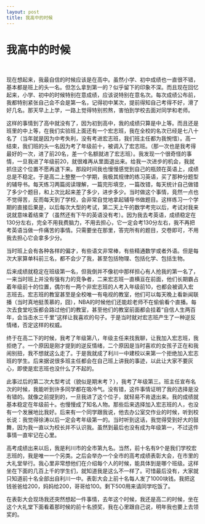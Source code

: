 ```yaml
---
layout: post
title: 我高中的时候 
---
```


我高中的时候
========
</br>

现在想起来，我最自信的时候应该是在高中。虽然小学、初中成绩也一直很不错，基本都是班上的头一名。但怎么拿到第一的？似乎留下的印象不深。而且现在回忆起来，小学、初中的时候特别在意成绩，应该说特别在意名次。每次成绩公布前，我都特别紧张自己会不会是第一名，记得初中某次，提前得知自己考得不好，滑了好几名。那天早上上学，一路上觉得特别煎熬，害怕到学校去面对同学和老师。

这样的事情到了高中就没有了，因为初到高中，我的成绩只算是中上等。而且还是班里的中上等，在我们实验班上面还有一个宏志班，我在全校的名次已经是七八十名了（当年就是因为中考失利，没有考进宏志班，我们班主任都为我惋惜）。高一结束，我们班的头一名因为考了年级前十，被调入了宏志班。（那一次也是我考得最好的一次，进了前20名，差一个名额就进了宏志班）。我发现一个很奇怪的事情，一旦我进了年级前20，就很难再从里面退出来。给我一次进步的机会，我就抓住这个位置不愿再退下来。那段时间我也慢慢感觉到自己的瓶颈在英语上，成绩总是不稳定。于是高二上整整一个学期，我极其规律的练习英语，买了那种分题型的辅导书。每天练习两篇阅读理解，一篇完形填空，一篇改错，每天统计自己做错了多少个题目，和上次比起来差了多少，进步多少。当时做这个事情，竟然一点也不觉得苦，反而每天到了学校，会非常自觉地拿起辅导书做题目。这样练习一个学期的直接后果是，以后每次大型的考试，第二天上午的数学考完以后，考试对我来说就意味着结束了（虽然还有下午的英语没有考）。因为我去考英语，成绩稳定在130分左右，完全不用我费脑力，不用去担心，它一定会考130分左右，我不再把考英语当做一件痛苦的事情。只需要坐在那里，答完所有的题目，交卷即可，不用我去担心它会拿多少分。

当时班上会有各种各样的偏才，有些语文非常棒，有些精通数学或者外语。但是每次大家算单科前三名，都不会少了我，甚至包括物理、包括化学、包括生物。

后来成绩就稳定在班级第一名，但我倒并不像初中那样担心有人抢我的第一名了，一来当时班上并没有强有力的竞争者，二来宏志班一直横亘在前面，他们长期霸占着年级前十的位置，偶尔有一两个非宏志班的人考入年级前10，也都会被调入宏志班去。宏志班的教室甚至是全校唯一有电视的教室，他们可以每天晚上看新闻联播（当时真地挺羡慕的，囧），NBA的时候他们还能趁老师不在偷偷看个直播。每次去食堂吃饭都会路过他们的教室，甚至他们的教室前面都会挂着“自信人生两百年，会当击水三千里”这样让我喜欢的句子。于是当时就对宏志班产生了一种逆反情绪，否定这样的权威。

终于在高二下的时候，我考了年级第八，年级主任来找我聊，让我加入宏志班，我拒绝了。一个原因是刚才提到的逆反情绪，二个原因是当时喜欢的女孩子正在和我闹别扭，我不想就这么走了。于是我就成了利川一中建校以来第一个拒绝加入宏志班的学生。后来据说很多班主任都会在自己班上讲我的事迹，以此让大家不要灰心，即使是宏志班也没什么了不起的。

此事过后的第二次大型考试（貌似是期末考？），我考了年级第三。班主任宣布名次的时候，我能听到许多同学都在吸冷气。没有错，这件事情证明了我的选择是没有错的。就像之前提到的，一旦我进了这个位子，就轻易不肯退出来。我的成绩就基本稳定在年级前十。也慢慢成了知名人物。那些后来选择加入宏志班的人，也没有一个发展地比我好。后来有一个同学跟我说，他去办公室交作业的时候，听到校长说：我觉得徐涛以后一定会考年级第一的。当时听到这话，我觉得受到好大的鼓舞，因为我一直以为校长并不认识我。虽然到最后也没有成为年级第一，不过这件事情一直牢记在心里。

高考成绩出来以后，我是利川市的全市第九名。当然，前十名有9个是我们学校宏志班的，我是唯一一个另类。之后会举办一个全市的高考成绩表彰大会，在市里的大礼堂举行。我心里非常想他们在介绍每个人的时候，能具体到是哪个班级。这样坐在下面的几百上千的学生们，就知道我是这么不一样了。可惜最后没有，大家就只知道前十名全部出自利川一中。表彰大会上前十名每人发了1000块钱。我把这钱爸爸给200，妈妈给200，哥哥给100。剩下500用来请同学吃饭了。

在表彰大会现场我还突然想起一件事情，去年这个时候，我还是高二的时候，坐在这个大礼堂下面看着那时候的前十名颁奖，我在心里跟自己说，明年我也要上去领奖的。


